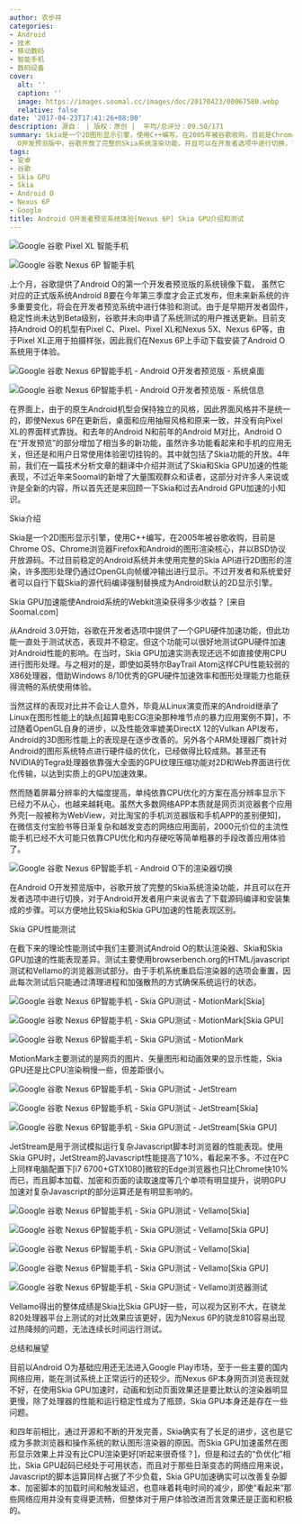 ```yaml
---
author: 农步祥
categories:
- Android
- 技术
- 移动数码
- 智能手机
- 数码设备
cover:
  alt: ''
  caption: ''
  image: https://images.soomal.cc/images/doc/20170423/00067580.webp
  relative: false
date: '2017-04-23T17:41:26+08:00'
description: 源自： | 版权：原创 |  平均/总评分：09.50/171
summary: Skia是一个2D图形显示引擎，使用C++编写，在2005年被谷歌收购，目前是Chrome OS、Chrome浏览器Firefox和Android的图形渲染核心，在Android
  O开发预览版中，谷歌开放了完整的Skia系统渲染功能，并且可以在开发者选项中进行切换，可以方便地比较Skia和Skia GPU加速的性能表现区别。
tags:
- 安卓
- 谷歌
- Skia GPU
- Skia
- Android O
- Nexus 6P
- Google
title: Android O开发者预览系统体验[Nexus 6P] Skia GPU介绍和测试
---
```


![Google 谷歌 Pixel XL 智能手机](https://images.soomal.cc/images/doc/20170406/00067242_01.webp)



![Google 谷歌 Nexus 6P 智能手机](https://images.soomal.cc/images/doc/20160105/00057700_01.webp)



上个月，谷歌提供了Android O的第一个开发者预览版的系统镜像下载，
虽然它对应的正式版系统Android 8要在今年第三季度才会正式发布，但未来新系统的许多重要变化，将会在开发者预览系统中进行体验和测试。由于是早期开发者固件，稳定性尚未达到Beta级别，谷歌并未向申请了系统测试的用户推送更新。目前支持Android O的机型有Pixel C、Pixel、Pixel XL和Nexus 5X、Nexus 6P等，由于Pixel XL正用于拍摄样张，因此我们在Nexus 6P上手动下载安装了Android O系统用于体验。



![Google 谷歌 Nexus 6P智能手机 - Android O开发者预览版 - 系统桌面](https://images.soomal.cc/images/doc/20170423/00067567_01.webp)



![Google 谷歌 Nexus 6P智能手机 - Android O开发者预览版 - 系统信息](https://images.soomal.cc/images/doc/20170423/00067568_01.webp)



在界面上，由于的原生Android机型会保持独立的风格，因此界面风格并不是统一的，即使Nexus 6P在更新后，桌面和应用抽屉风格和原来一致，并没有向Pixel XL的界面样式靠拢。和去年的Android N和前年的Android M对比，Android O在“开发预览”的部分增加了相当多的新功能，虽然许多功能看起来和手机的应用无关，但还是和用户日常使用体验密切挂钩的。其中就包括了Skia功能的开放。4年前，我们在一篇技术分析文章的翻译中介绍并测试了Skia和Skia GPU加速的性能表现，不过近年来Soomal的新增了大量围观群众和读者，这部分对许多人来说或许是全新的内容，所以首先还是来回顾一下Skia和过去Android GPU加速的小知识。



Skia介绍



Skia是一个2D图形显示引擎，使用C++编写，在2005年被谷歌收购，目前是Chrome OS、Chrome浏览器Firefox和Android的图形渲染核心，并以BSD协议开放源码。不过目前稳定的Android系统并未使用完整的Skia API进行2D图形的渲染，许多图形处理仍通过OpenGL向帧缓冲输出进行显示。不过开发者和系统爱好者可以自行下载Skia的源代码编译强制替换成为Android默认的2D显示引擎。



Skia GPU加速能使Android系统的Webkit渲染获得多少收益？ [来自Soomal.com]



从Android 3.0开始，谷歌在开发者选项中提供了一个GPU硬件加速功能，但此功能一直处于测试状态，表现并不稳定。但这个功能可以很好地测试GPU硬件加速对Android性能的影响。在当时，Skia GPU加速实测表现还远不如直接使用CPU进行图形处理。与之相对的是，即使如英特尔BayTrail Atom这样CPU性能较弱的X86处理器，借助Windows 8/10优秀的GPU硬件加速效率和图形处理能力也能获得流畅的系统使用体验。



当然这样的表现对比并不会让人意外，毕竟从Linux演变而来的Android继承了Linux在图形性能上的缺点[超算电影CG渲染那种堆节点的暴力应用案例不算]，不过随着OpenGL自身的进步，以及性能效率媲美DirectX 12的Vulkan API发布，Android的3D图形性能上的表现是在逐步改善的。另外各个ARM处理器厂商针对Android的图形系统特点进行硬件级的优化，已经做得比较成熟。甚至还有NVIDIA的Tegra处理器依靠强大全面的GPU纹理压缩功能对2D和Web界面进行优化传输，以达到实质上的GPU加速效果。



然而随着屏幕分辨率的大幅度提高，单纯依靠CPU优化的方案在高分辨率显示下已经力不从心，也越来越耗电。虽然大多数网络APP本质就是网页浏览器套个应用外壳[一般被称为WebView，对比淘宝的手机浏览器版和手机APP的差别便知]，在微信支付宝脸书等日渐复杂和越发变态的网络应用面前，2000元价位的主流性能手机已经不大可能只依靠CPU优化和内存硬吃等简单粗暴的手段改善应用体验了。



![Google 谷歌 Nexus 6P智能手机 - Android O下的渲染器切换](https://images.soomal.cc/images/doc/20170423/00067566.webp)



在Android O开发预览版中，谷歌开放了完整的Skia系统渲染功能，并且可以在开发者选项中进行切换，对于Android开发者用户来说省去了下载源码编译和安装集成的步骤。可以方便地比较Skia和Skia GPU加速的性能表现区别。



Skia GPU性能测试



在截下来的理论性能测试中我们主要测试Android O的默认渲染器、Skia和Skia GPU加速的性能表现差异。测试主要使用browserbench.org的HTML/javascript测试和Vellamo的浏览器测试部分。由于手机系统重启后渲染器的选项会重置，因此每次测试后只能通过清理进程和加强散热的方式确保系统运行的状态。



![Google 谷歌 Nexus 6P智能手机 - Skia GPU测试 - MotionMark[Skia]](https://images.soomal.cc/images/doc/20170423/00067575_01.webp)



![Google 谷歌 Nexus 6P智能手机 - Skia GPU测试 - MotionMark[Skia GPU]](https://images.soomal.cc/images/doc/20170423/00067576_01.webp)



![Google 谷歌 Nexus 6P智能手机 - Skia GPU测试 - MotionMark](https://images.soomal.cc/images/doc/20170423/00067577.webp)



MotionMark主要测试的是网页的图片、矢量图形和动画效果的显示性能，Skia GPU还是比CPU渲染稍慢一些，但差距很小。



![Google 谷歌 Nexus 6P智能手机 - Skia GPU测试 - JetStream](https://images.soomal.cc/images/doc/20170423/00067569.webp)



![Google 谷歌 Nexus 6P智能手机 - Skia GPU测试 - JetStream[Skia]](https://images.soomal.cc/images/doc/20170423/00067571_01.webp)



![Google 谷歌 Nexus 6P智能手机 - Skia GPU测试 - JetStream[Skia GPU]](https://images.soomal.cc/images/doc/20170423/00067572_01.webp)



JetStream是用于测试模拟运行复杂Javascript脚本时浏览器的性能表现。使用Skia GPU时，JetStream的Javascript性能提高了10%，看起来不多。不过在PC上同样电脑配置下[i7 6700+GTX1080]微软的Edge浏览器也只比Chrome快10%而已，而且脚本加载、加密和页面的读取速度等几个单项有明显提升，说明GPU加速对复杂Javascript的部分运算还是有明显影响的。



![Google 谷歌 Nexus 6P智能手机 - Skia GPU测试 - Vellamo[Skia]](https://images.soomal.cc/images/doc/20170423/00067573_01.webp)



![Google 谷歌 Nexus 6P智能手机 - Skia GPU测试 - Vellamo[Skia GPU]](https://images.soomal.cc/images/doc/20170423/00067574_01.webp)



![Google 谷歌 Nexus 6P智能手机 - Skia GPU测试 - Vellamo[Skia]](https://images.soomal.cc/images/doc/20170423/00067578_01.webp)



![Google 谷歌 Nexus 6P智能手机 - Skia GPU测试 - Vellamo[Skia GPU]](https://images.soomal.cc/images/doc/20170423/00067579_01.webp)



![Google 谷歌 Nexus 6P智能手机 - Skia GPU测试 - Vellamo浏览器测试](https://images.soomal.cc/images/doc/20170423/00067570.webp)



Vellamo得出的整体成绩是Skia比Skia GPU好一些，可以视为区别不大，在骁龙820处理器平台上测试的对比效果应该更好，因为Nexus 6P的骁龙810容易出现过热降频的问题，无法连续长时间运行测试。



总结和展望



目前以Android O为基础应用还无法进入Google Play市场，至于一些主要的国内网络应用，能在测试系统上正常运行的还较少。而Nexus 6P本身网页浏览表现就不好，在使用Skia GPU加速时，动画和划动页面效果还是要比默认的渲染器明显更慢，除了处理器的性能和运行稳定性成为了瓶颈，Skia GPU本身还是存在一些问题。



和四年前相比，通过开源和不断的开发完善，Skia确实有了长足的进步，这也是它成为多款浏览器和操作系统的默认图形渲染器的原因。而Skia GPU加速虽然在图形显示效果上并没有比CPU渲染更好[听起来很奇怪？]，但是和过去的“负优化”相比，Skia GPU起码已经处于可用状态，而且对于那些日渐变态的网络应用来说，Javascript的脚本运算同样占据了不少负载，Skia GPU加速确实可以改善复杂脚本、加密脚本的加载时间和触发延迟，也意味着耗电时间的减少，即使“看起来”那些网络应用并没有变得更流畅，但整体对于用户体验改进而言效果还是正面和积极的。